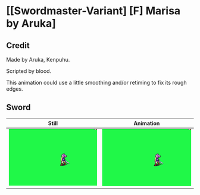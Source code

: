 # [\[Swordmaster-Variant\] \[F\] Marisa by Aruka]

## Credit

Made by Aruka, Kenpuhu. 

Scripted by blood.

This animation could use a little smoothing and/or retiming to fix its rough edges.
	
## Sword

| Still | Animation |
| :---: | :-------: |
| ![Sword still](./Sword_000.png) | ![Sword animation](./Sword.gif) |
